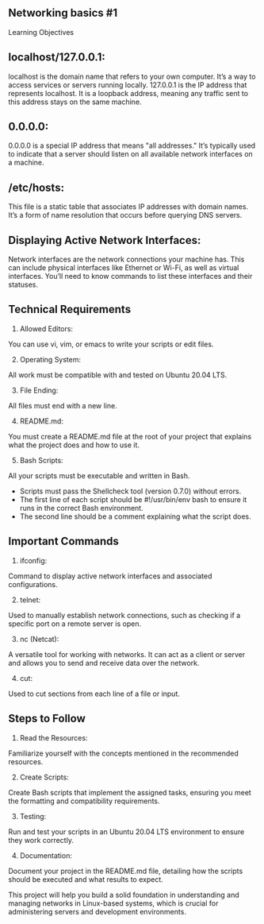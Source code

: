 ## Networking basics #1

Learning Objectives

## localhost/127.0.0.1:

localhost is the domain name that refers to your own computer. It’s a way to access services or servers running locally.
127.0.0.1 is the IP address that represents localhost. It is a loopback address, meaning any traffic sent to this address stays on the same machine.

## 0.0.0.0:

0.0.0.0 is a special IP address that means "all addresses." It’s typically used to indicate that a server should listen on all available network interfaces on a machine.

## /etc/hosts:

This file is a static table that associates IP addresses with domain names. It’s a form of name resolution that occurs before querying DNS servers.

## Displaying Active Network Interfaces:

Network interfaces are the network connections your machine has. This can include physical interfaces like Ethernet or Wi-Fi, as well as virtual interfaces. You’ll need to know commands to list these interfaces and their statuses.

## Technical Requirements

1. Allowed Editors:

You can use vi, vim, or emacs to write your scripts or edit files.

2. Operating System:

All work must be compatible with and tested on Ubuntu 20.04 LTS.

3. File Ending:

All files must end with a new line.

4. README.md:

You must create a README.md file at the root of your project that explains what the project does and how to use it.

5. Bash Scripts:

All your scripts must be executable and written in Bash.
- Scripts must pass the Shellcheck tool (version 0.7.0) without errors.
- The first line of each script should be #!/usr/bin/env bash to ensure it runs in the correct Bash environment.
- The second line should be a comment explaining what the script does.


## Important Commands

1. ifconfig:

Command to display active network interfaces and associated configurations.

2. telnet:

Used to manually establish network connections, such as checking if a specific port on a remote server is open.

3. nc (Netcat):

A versatile tool for working with networks. It can act as a client or server and allows you to send and receive data over the network.

4. cut:

Used to cut sections from each line of a file or input.


## Steps to Follow

1. Read the Resources:

Familiarize yourself with the concepts mentioned in the recommended resources.

2. Create Scripts:

Create Bash scripts that implement the assigned tasks, ensuring you meet the formatting and compatibility requirements.

3. Testing:

Run and test your scripts in an Ubuntu 20.04 LTS environment to ensure they work correctly.

4. Documentation:

Document your project in the README.md file, detailing how the scripts should be executed and what results to expect.


This project will help you build a solid foundation in understanding and managing networks in Linux-based systems, which is crucial for administering servers and development environments.